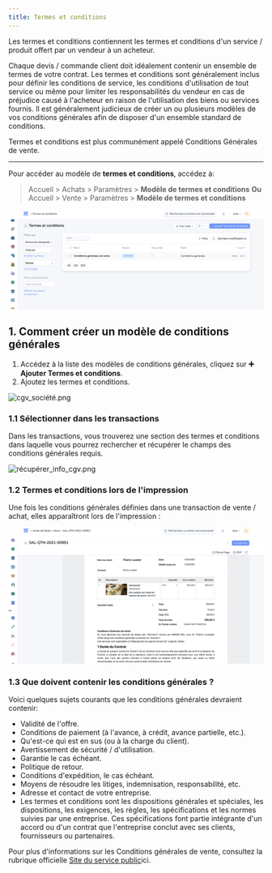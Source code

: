 ```yaml
---
title: Termes et conditions
---
```


Les termes et conditions contiennent les termes et conditions d'un service / produit offert par un vendeur à un acheteur.

Chaque devis / commande client doit idéalement contenir un ensemble de termes de votre contrat. Les termes et conditions sont généralement inclus pour définir les conditions de service, les conditions d'utilisation de tout service ou même pour limiter les responsabilités du vendeur en cas de préjudice causé à l'acheteur en raison de l'utilisation des biens ou services fournis. Il est généralement judicieux de créer un ou plusieurs modèles de vos conditions générales afin de disposer d'un ensemble standard de conditions.

Termes et conditions est plus communément appelé Conditions Générales de vente.

---

Pour accéder au modèle de **termes et conditions**, accédez à: 

> Accueil > Achats > Paramètres > **Modèle de termes et conditions**
**Ou**
> Accueil > Vente > Paramètres > **Modèle de termes et conditions**

![termes_et_conditions.png](/content/setup/terms-and-conditions/termes_et_conditions.png)

## 1. Comment créer un modèle de conditions générales 

1. Accédez à la liste des modèles de conditions générales, cliquez sur **:heavy_plus_sign: Ajouter Termes et conditions**.
2. Ajoutez les termes et conditions.

![cgv_société.png](/content/setup/terms-and-conditions/cgv_société.png)

### 1.1 Sélectionner dans les transactions

Dans les transactions, vous trouverez une section des termes et conditions dans laquelle vous pourrez rechercher et récupérer le champs des conditions générales requis.

![récupérer_info_cgv.png](/content/setup/terms-and-conditions/récupérer_info_cgv.png)

### 1.2 Termes et conditions lors de l'impression

Une fois les conditions générales définies dans une transaction de vente / achat, elles apparaîtront lors de l'impression :

![impression_transaction.png](/content/setup/terms-and-conditions/impression_transaction.png)

### 1.3 Que doivent contenir les conditions générales ?

Voici quelques sujets courants que les conditions générales devraient contenir:

- Validité de l'offre.
- Conditions de paiement (à l'avance, à crédit, avance partielle, etc.).
- Qu'est-ce qui est en sus (ou à la charge du client).
- Avertissement de sécurité / d'utilisation.
- Garantie le cas échéant.
- Politique de retour.
- Conditions d'expédition, le cas échéant.
- Moyens de résoudre les litiges, indemnisation, responsabilité, etc.
- Adresse et contact de votre entreprise.
- Les termes et conditions sont les dispositions générales et spéciales, les dispositions, les exigences, les règles, les spécifications et les normes suivies par une entreprise. Ces spécifications font partie intégrante d'un accord ou d'un contrat que l'entreprise conclut avec ses clients, fournisseurs ou partenaires.

Pour plus d'informations sur les Conditions générales de vente, consultez la rubrique officielle [Site du service public](https://www.service-public.fr/professionnels-entreprises/vosdroits/F33527)ici.








